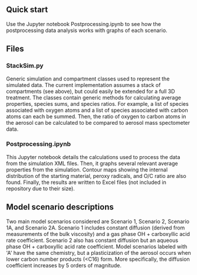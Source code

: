 ## Quick start

Use the Jupyter notebook Postprocessing.ipynb to see how the postprocessing data analysis works with graphs of each scenario.

## Files

### StackSim.py

Generic simulation and compartment classes used to represent the simulated data. The current implementation 
assumes a stack of compartments (see above), but could easily be extended for a full 3D treatment. The classes
contain generic methods for calculating average properties, species sums, and species ratios. For example,
a list of species associated with oxygen atoms and a list of species associated with carbon atoms can each be 
summed. Then, the ratio of oxygen to carbon atoms in the aerosol can be calculated to be compared to aerosol
mass spectometer data.

### Postprocessing.ipynb

This Jupyter notebook details the calculations used to process the data from the simulation XML files. Then, it graphs several relevant average properties from the simulation. Contour maps showing the internal distribution of the starting material, peroxy radicals, and O/C ratio are also found. Finally, the results are written to Excel files (not included in repository due to their size).

## Model scenario descriptions

Two main model scenarios considered are Scenario 1, Scenario 2, Scenario 1A, and Scenario 2A. Scenario 1 includes constant diffusion (derived from measurements of the bulk viscosity) and a gas phase OH + carboxyllic acid rate coefficient. Scenario 2 also has constant diffusion but an aqueous phase OH + carboxyllic acid rate coefficient. Model scenarios labeled with 'A' have the same chemistry, but a plasticization of the aerosol occurs when lower carbon number products (\<C16) form. More specifically, the diffusion coefficient increases by 5 orders of magnitude. 
